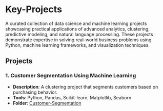 # Key-Projects
A curated collection of data science and machine learning projects showcasing practical applications of advanced analytics, clustering, predictive modeling, and natural language processing. These projects demonstrate expertise in solving real-world business problems using Python, machine learning frameworks, and visualization techniques.

## Projects

### 1. Customer Segmentation Using Machine Learning
- **Description**: A clustering project that segments customers based on purchasing behavior.
- **Tools**: Python, Pandas, Scikit-learn, Matplotlib, Seaborn
- **Folder**: [Customer-Segmentation](./Customer-Segmentation)
